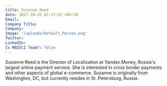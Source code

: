 ```yaml
---
title: Suzanne Reed
date: 2017-10-25 01:17:32 +05:30
Email: 
Company Title: 
Company: 
Image: "/uploads/Default_Person.png"
Twitter: 
LinkedIn: 
Is MEDICI Team?: false
---
```


Suzanne Reed is the Director of Localization at Yandex.Money, Russia's largest online payment service. She is interested in cross border payments and other aspects of global e-commerce. Suzanne is originally from Washington, DC, but currently resides in St. Petersburg, Russia.